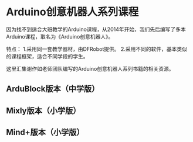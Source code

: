 # Arduino创意机器人系列课程

因为找不到适合大班教学的Arduino课程，从2014年开始，我们先后编写了多本Arduino课程，取名为《Arduino创意机器人》。

特点：
1.采用同一套教学器材，由DFRobot提供。
2.采用不同的软件，基本类似的课程框架，适合不同学段的学生。

这里汇集谢作如老师团队编写的Arduino创意机器人系列书籍的相关资源。


## ArduBlock版本（中学版）

## Mixly版本（小学版）

## Mind+版本（小学版）



